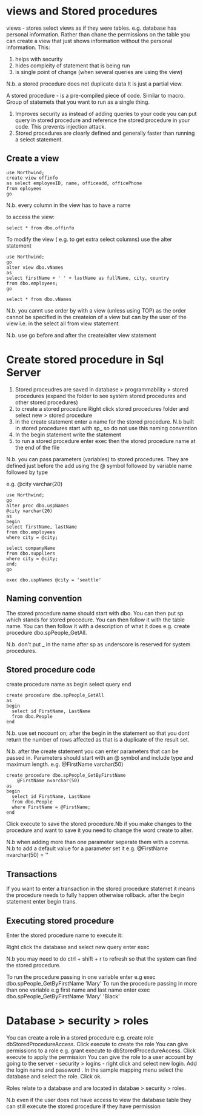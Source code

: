 views and Stored procedures
==============================

views - stores select views as if they were tables. e.g. database has personal information. Rather than chane the permissions on the table you can create a view that just shows information
without the personal information. This:

1. helps with security 
2. hides compleity of statement that is being run
3. is single point of change (when several queries are using the view)

N.b. a stored procedure does not duplicate data  It is just a partial view.


A stored procedure - is a pre-compiled piece of code. Similar to macro.  Group of statemets that you want to run as a single thing.

1. Improves security as instead of adding queries to your code you can put query in stored procedure and reference the stored procedure in your code. This prevents injection attack.
2. Stored procedures are clearly defined and generally faster than running a select statement.


Create a view
--------------

```
use Northwind;
create view offinfo
as select employeeID, name, officeadd, officePhone
from eployees
go

```

N.b. every column in the view has to have a name

to access the view:

```
select * from dbo.offinfo
```

To modify the view ( e.g. to get extra select columns) use the alter statement

```
use Northwind;
go
alter view dbo.vNames
as 
select firstName + ' ' + lastName as fullName, city, country
from dbo.employees;
go

select * from dbo.vNames
```

N.b. you cannt use order by with a view (unless using TOP) as the order cannot be specified in the createion of a view but can by the user of the view
i.e. in the select all from view statement

N.b. use go before and after the create/alter view statement



Create stored procedure in Sql Server
=======================================

1. Stored proceudres are saved in database > programmability > stored procedures (expand the folder to see system stored procedures and other stored procedures)
2. to create a stored procedure Right click stored procedures folder and select new > stored procedure
3. in the create statement enter a name for the stored procedure. N.b built in stored procedures start with sp_ so do not use this naming convention
4. In the begin statement write the statement
5. to run a stored procedure enter exec then the stored procedure name at the end of the file

N.b. you can pass parameters (variables) to stored procedures. They are defined just before the add using the @ symbol followed by variable name followed by type

e.g. @city varchar(20)

```
use Northwind;
go 
alter proc dbo.uspNames
@city varchar(20)
as
begin
select firstName, lastName
from dbo.employees
where city = @city;

select companyName
from dbo.suppliers
where city = @city;
end;
go 

exec dbo.uspNames @city = 'seattle'
```



Naming convention
------------------

The stored procedure name should start with dbo. You can then put sp which stands for stored procedure. You can then follow it with the table name. You can then follow it with 
a description of what it does e.g. create procedure dbo.spPeople_GetAll.

N.b. don't put _ in the name after sp as underscore is reserved for system procedures.

Stored procedure code
-----------------------

create procedure name
as
begin
select query
end

```
create procedure dbo.spPeople_GetAll
as
begin
  select id FirstName, LastName
  from dbo.People
end
```

N.b. use set nocount on; after the begin in the statement so that you dont return the number of rows affected as that is a duplicate of the result set.

N.b. after the create statement you can enter parameters that can be passed in.  Parameters should start with an @ symbol and include type and maximum length. e.g. @FirstName varchar(50)



```
create procedure dbo.spPeople_GetByFirstName
    @FirstName nvarchar(50)
as
begin
  select id FirstName, LastName
  from dbo.People
  where FirstName = @FirstName;
end
```

Click execute to save the stored procedure.Nb if you make changes to the procedure and want to save it you need to change the word create to alter.

N.b when adding more than one parameter seperate them with a comma.
N.b to add a default value for a parameter set it e.g. @FirstName nvarchar(50) = ''

Transactions
------------
If you want to enter a transaction in the stored procedure statemet it means the procedure needs to fully happen otherwise rollback. after the begin statement enter begin trans.

Executing stored procedure
--------------------------
Enter the stored procedure name to execute it:

Right click the database and select new query
enter exec <storedprocedure name>
  
  N.b you may need to do ctrl + shift + r to refresh so that the system can find the stored procedure.
  
  To run the procedure passing in one variable enter e.g exec dbo.spPeople_GetByFirstName 'Mary'
  To run the procedure passing in more than one variable  e.g first name and last name enter exec dbo.spPeople_GetByFirstName 'Mary' 'Black'
  
  Database > security > roles
  ===========================
  
  You can create a role in a stored procedure e.g. create role dbStoredProcedureAccess. Click execute to create the role 
  You can give permissions to a role e.g. grant execute to dbStoredProcedureAccess. Click execute to apply the permission
  You can give the role to a user account by going to the server - security > logins - right click and select new login.  Add the login name and password .  In the sample mapping menu select the database and select the role.  Click ok. 
  
  Roles relate to a database and are located in databae > security > roles. 
  
  N.b even if the user does not have access to view the database table they can still execute the stored procedure if they have permission
